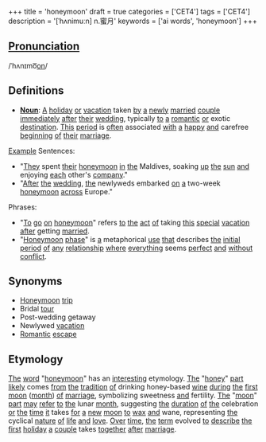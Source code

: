 +++
title = 'honeymoon'
draft = true
categories = ['CET4']
tags = ['CET4']
description = '[ˈhʌnimuːn] n.蜜月'
keywords = ['ai words', 'honeymoon']
+++

## [Pronunciation](/post/pronunciation/)
/ˈhʌnɪmo͞[on](/post/on/)/

## Definitions
- **[Noun](/post/noun/)**: [A](/post/a/) [holiday](/post/holiday/) [or](/post/or/) [vacation](/post/vacation/) taken [by](/post/by/) [a](/post/a/) [newly](/post/newly/) [married](/post/married/) [couple](/post/couple/) [immediately](/post/immediately/) [after](/post/after/) [their](/post/their/) [wedding](/post/wedding/), typically [to](/post/to/) [a](/post/a/) [romantic](/post/romantic/) [or](/post/or/) exotic [destination](/post/destination/). [This](/post/this/) [period](/post/period/) is [often](/post/often/) associated [with](/post/with/) [a](/post/a/) [happy](/post/happy/) [and](/post/and/) carefree [beginning](/post/beginning/) [of](/post/of/) [their](/post/their/) [marriage](/post/marriage/).

[Example](/post/example/) Sentences:
- "[They](/post/they/) spent [their](/post/their/) [honeymoon](/post/honeymoon/) [in](/post/in/) [the](/post/the/) Maldives, soaking [up](/post/up/) [the](/post/the/) [sun](/post/sun/) [and](/post/and/) enjoying [each](/post/each/) other's [company](/post/company/)."
- "[After](/post/after/) [the](/post/the/) [wedding](/post/wedding/), [the](/post/the/) newlyweds embarked [on](/post/on/) [a](/post/a/) two-week [honeymoon](/post/honeymoon/) [across](/post/across/) Europe."

Phrases:
- "[To](/post/to/) [go](/post/go/) [on](/post/on/) [honeymoon](/post/honeymoon/)" refers [to](/post/to/) [the](/post/the/) [act](/post/act/) [of](/post/of/) taking [this](/post/this/) [special](/post/special/) [vacation](/post/vacation/) [after](/post/after/) getting [married](/post/married/).
- "[Honeymoon](/post/honeymoon/) [phase](/post/phase/)" is [a](/post/a/) metaphorical [use](/post/use/) [that](/post/that/) describes [the](/post/the/) [initial](/post/initial/) [period](/post/period/) [of](/post/of/) [any](/post/any/) [relationship](/post/relationship/) [where](/post/where/) [everything](/post/everything/) seems [perfect](/post/perfect/) [and](/post/and/) [without](/post/without/) [conflict](/post/conflict/).

## Synonyms
- [Honeymoon](/post/honeymoon/) [trip](/post/trip/)
- Bridal [tour](/post/tour/)
- Post-wedding getaway
- Newlywed [vacation](/post/vacation/)
- [Romantic](/post/romantic/) [escape](/post/escape/)

## Etymology
[The](/post/the/) [word](/post/word/) "[honeymoon](/post/honeymoon/)" has an [interesting](/post/interesting/) etymology. [The](/post/the/) "[honey](/post/honey/)" [part](/post/part/) [likely](/post/likely/) comes [from](/post/from/) [the](/post/the/) [tradition](/post/tradition/) [of](/post/of/) drinking honey-based [wine](/post/wine/) [during](/post/during/) [the](/post/the/) [first](/post/first/) [moon](/post/moon/) ([month](/post/month/)) [of](/post/of/) [marriage](/post/marriage/), symbolizing sweetness [and](/post/and/) fertility. [The](/post/the/) "[moon](/post/moon/)" [part](/post/part/) [may](/post/may/) [refer](/post/refer/) [to](/post/to/) [the](/post/the/) lunar [month](/post/month/), suggesting [the](/post/the/) [duration](/post/duration/) [of](/post/of/) [the](/post/the/) celebration [or](/post/or/) [the](/post/the/) [time](/post/time/) [it](/post/it/) takes [for](/post/for/) [a](/post/a/) [new](/post/new/) [moon](/post/moon/) [to](/post/to/) [wax](/post/wax/) [and](/post/and/) wane, representing [the](/post/the/) cyclical [nature](/post/nature/) [of](/post/of/) [life](/post/life/) [and](/post/and/) [love](/post/love/). [Over](/post/over/) [time](/post/time/), [the](/post/the/) [term](/post/term/) evolved [to](/post/to/) [describe](/post/describe/) [the](/post/the/) [first](/post/first/) [holiday](/post/holiday/) [a](/post/a/) [couple](/post/couple/) takes [together](/post/together/) [after](/post/after/) [marriage](/post/marriage/).
